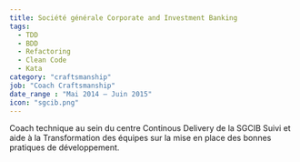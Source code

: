 ```yaml
---
title: Société générale Corporate and Investment Banking
tags:
  - TDD
  - BDD
  - Refactoring
  - Clean Code
  - Kata
category: "craftsmanship"
job: "Coach Craftsmanship"
date_range : "Mai 2014 – Juin 2015"
icon: "sgcib.png"
---
```


Coach technique au sein du centre Continous Delivery de la SGCIB
Suivi et aide à la Transformation des équipes sur la mise en place des bonnes pratiques de développement.